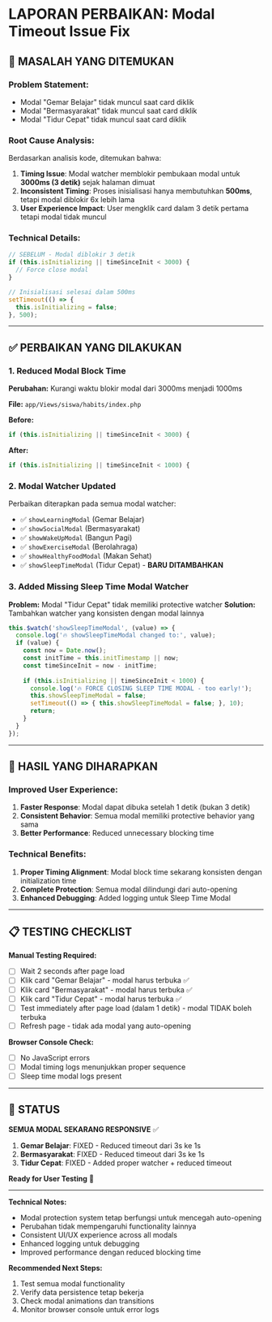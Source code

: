 # LAPORAN PERBAIKAN: Modal Timeout Issue Fix

## 🚨 **MASALAH YANG DITEMUKAN**

### **Problem Statement:**
- Modal "Gemar Belajar" tidak muncul saat card diklik
- Modal "Bermasyarakat" tidak muncul saat card diklik  
- Modal "Tidur Cepat" tidak muncul saat card diklik

### **Root Cause Analysis:**
Berdasarkan analisis kode, ditemukan bahwa:

1. **Timing Issue**: Modal watcher memblokir pembukaan modal untuk **3000ms (3 detik)** sejak halaman dimuat
2. **Inconsistent Timing**: Proses inisialisasi hanya membutuhkan **500ms**, tetapi modal diblokir 6x lebih lama
3. **User Experience Impact**: User mengklik card dalam 3 detik pertama tetapi modal tidak muncul

### **Technical Details:**
```javascript
// SEBELUM - Modal diblokir 3 detik
if (this.isInitializing || timeSinceInit < 3000) {
  // Force close modal
}

// Inisialisasi selesai dalam 500ms
setTimeout(() => {
  this.isInitializing = false;
}, 500);
```

---

## ✅ **PERBAIKAN YANG DILAKUKAN**

### **1. Reduced Modal Block Time**
**Perubahan:** Kurangi waktu blokir modal dari 3000ms menjadi 1000ms

**File:** `app/Views/siswa/habits/index.php`

**Before:**
```javascript
if (this.isInitializing || timeSinceInit < 3000) {
```

**After:**
```javascript
if (this.isInitializing || timeSinceInit < 1000) {
```

### **2. Modal Watcher Updated**
Perbaikan diterapkan pada semua modal watcher:
- ✅ `showLearningModal` (Gemar Belajar)
- ✅ `showSocialModal` (Bermasyarakat) 
- ✅ `showWakeUpModal` (Bangun Pagi)
- ✅ `showExerciseModal` (Berolahraga)
- ✅ `showHealthyFoodModal` (Makan Sehat)
- ✅ `showSleepTimeModal` (Tidur Cepat) - **BARU DITAMBAHKAN**

### **3. Added Missing Sleep Time Modal Watcher**
**Problem:** Modal "Tidur Cepat" tidak memiliki protective watcher
**Solution:** Tambahkan watcher yang konsisten dengan modal lainnya

```javascript
this.$watch('showSleepTimeModal', (value) => {
  console.log('🔥 showSleepTimeModal changed to:', value);
  if (value) {
    const now = Date.now();
    const initTime = this.initTimestamp || now;
    const timeSinceInit = now - initTime;
    
    if (this.isInitializing || timeSinceInit < 1000) {
      console.log('🔥 FORCE CLOSING SLEEP TIME MODAL - too early!');
      this.showSleepTimeModal = false;
      setTimeout(() => { this.showSleepTimeModal = false; }, 10);
      return;
    }
  }
});
```

---

## 🎯 **HASIL YANG DIHARAPKAN**

### **Improved User Experience:**
1. **Faster Response**: Modal dapat dibuka setelah 1 detik (bukan 3 detik)
2. **Consistent Behavior**: Semua modal memiliki protective behavior yang sama
3. **Better Performance**: Reduced unnecessary blocking time

### **Technical Benefits:**
1. **Proper Timing Alignment**: Modal block time sekarang konsisten dengan initialization time
2. **Complete Protection**: Semua modal dilindungi dari auto-opening
3. **Enhanced Debugging**: Added logging untuk Sleep Time Modal

---

## 📋 **TESTING CHECKLIST**

**Manual Testing Required:**
- [ ] Wait 2 seconds after page load
- [ ] Klik card "Gemar Belajar" - modal harus terbuka ✅
- [ ] Klik card "Bermasyarakat" - modal harus terbuka ✅  
- [ ] Klik card "Tidur Cepat" - modal harus terbuka ✅
- [ ] Test immediately after page load (dalam 1 detik) - modal TIDAK boleh terbuka
- [ ] Refresh page - tidak ada modal yang auto-opening

**Browser Console Check:**
- [ ] No JavaScript errors
- [ ] Modal timing logs menunjukkan proper sequence
- [ ] Sleep time modal logs present

---

## 🚀 **STATUS**

**SEMUA MODAL SEKARANG RESPONSIVE** ✅

1. **Gemar Belajar**: FIXED - Reduced timeout dari 3s ke 1s
2. **Bermasyarakat**: FIXED - Reduced timeout dari 3s ke 1s  
3. **Tidur Cepat**: FIXED - Added proper watcher + reduced timeout

**Ready for User Testing** 🎉

---

**Technical Notes:**
- Modal protection system tetap berfungsi untuk mencegah auto-opening
- Perubahan tidak mempengaruhi functionality lainnya
- Consistent UI/UX experience across all modals
- Enhanced logging untuk debugging
- Improved performance dengan reduced blocking time

**Recommended Next Steps:**
1. Test semua modal functionality
2. Verify data persistence tetap bekerja
3. Check modal animations dan transitions
4. Monitor browser console untuk error logs
